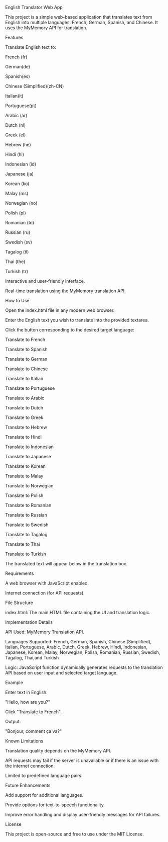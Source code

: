 English Translator Web App

This project is a simple web-based application that translates text from English into multiple languages: French, German, Spanish, and Chinese. It uses the MyMemory API for translation.

Features

Translate English text to:

French (fr)

German(de)

Spanish(es)

Chinese (Simplified)(zh-CN)

Italian(it)

Portuguese(pt)
  
Arabic (ar)

Dutch (nl)

Greek (el)

Hebrew (he)

Hindi (hi)

Indonesian (id)

Japanese (ja)

Korean (ko)

Malay (ms)

Norwegian (no)

Polish (pl)

Romanian (to)

Russian (ru)

Swedish (sv)

Tagalog (tl)

Thai (the)

Turkish (tr)

Interactive and user-friendly interface.

Real-time translation using the MyMemory translation API.

How to Use

Open the index.html file in any modern web browser.

Enter the English text you wish to translate into the provided textarea.

Click the button corresponding to the desired target language:

Translate to French

Translate to Spanish

Translate to German

Translate to Chinese

Translate to Italian

Translate to Portuguese

Translate to Arabic

Translate to Dutch

Translate to Greek

Translate to Hebrew

Translate to Hindi

Translate to Indonesian

Translate to Japanese

Translate to Korean

Translate to Malay

Translate to Norwegian

Translate to Polish

Translate to Romanian

Translate to Russian

Translate to Swedish

Translate to Tagalog

Translate to Thai

Translate to Turkish

The translated text will appear below in the translation box.

Requirements

A web browser with JavaScript enabled.

Internet connection (for API requests).

File Structure

index.html: The main HTML file containing the UI and translation logic.

Implementation Details

API Used: MyMemory Translation API.

Languages Supported: French, German, Spanish, Chinese (Simplified), Italian, Portuguese, Arabic, Dutch, Greek, Hebrew, Hindi, Indonesian, Japanese, Korean, Malay, Norwegian, Polish, Romanian, Russian, Swedish, Tagalog, Thai,and Turkish

Logic: JavaScript function dynamically generates requests to the translation API based on user input and selected target language.

Example

Enter text in English:

"Hello, how are you?"

Click "Translate to French".

Output:

"Bonjour, comment ça va?"

Known Limitations

Translation quality depends on the MyMemory API.

API requests may fail if the server is unavailable or if there is an issue with the internet connection.

Limited to predefined language pairs.

Future Enhancements

Add support for additional languages.

Provide options for text-to-speech functionality.

Improve error handling and display user-friendly messages for API failures.

License

This project is open-source and free to use under the MIT License.
